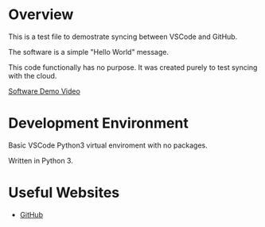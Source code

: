 # Overview

This is a test file to demostrate syncing between VSCode and GitHub. 

The software is a simple "Hello World" message. 

This code functionally has no purpose. It was created purely to test syncing with the cloud.

[Software Demo Video](http://youtube.link.goes.here)

# Development Environment

Basic VSCode Python3 virtual enviroment with no packages.

Written in Python 3.

# Useful Websites

* [GitHub](github.com)